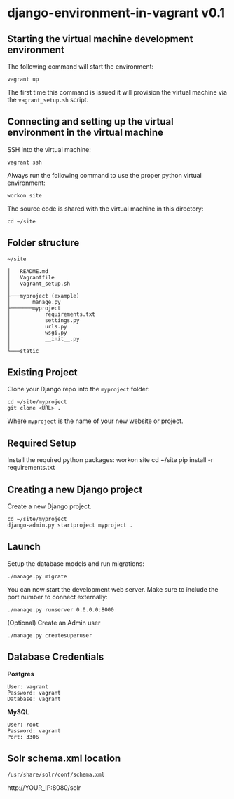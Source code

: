 # django-environment-in-vagrant v0.1

## Starting the virtual machine development environment

The following command will start the environment:

    vagrant up

The first time this command is issued it will provision the virtual machine via the `vagrant_setup.sh` script.

## Connecting and setting up the virtual environment in the virtual machine

SSH into the virtual machine:

    vagrant ssh
    
Always run the following command to use the proper python virtual environment:

    workon site

The source code is shared with the virtual machine in this directory:

    cd ~/site

## Folder structure
```
~/site

│   README.md
│   Vagrantfile
│   vagrant_setup.sh
│
├───myproject (example)
│       manage.py
├───────myproject
│           requirements.txt
│           settings.py
│           urls.py
│           wsgi.py
│           __init__.py
│
└───static
```
    
## Existing Project

Clone your Django repo into the `myproject` folder:

    cd ~/site/myproject
    git clone <URL> .

Where `myproject` is the name of your new website or project.


## Required Setup

Install the required python packages:
    workon site
    cd ~/site
    pip install -r requirements.txt


## Creating a new Django project

Create a new Django project.

    cd ~/site/myproject
    django-admin.py startproject myproject .



## Launch

Setup the database models and run migrations:

    ./manage.py migrate

You can now start the development web server. Make sure to include the port number to connect externally:

    ./manage.py runserver 0.0.0.0:8000

(Optional) Create an Admin user
	
	./manage.py createsuperuser
		

## Database Credentials
**Postgres**
```
User: vagrant
Password: vagrant
Database: vagrant
```
**MySQL**
```
User: root
Password: vagrant
Port: 3306
```



## Solr schema.xml location
```
/usr/share/solr/conf/schema.xml
```

http://YOUR_IP:8080/solr
